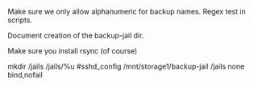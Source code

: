 Make sure we only allow alphanumeric for backup names. Regex test in scripts.

Document creation of the backup-jail dir.

Make sure you install rsync (of course)

mkdir /jails
/jails/%u #sshd_config
/mnt/storage1/backup-jail                       /jails          none    bind,nofail

